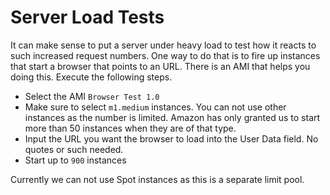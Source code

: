 # Server Load Tests

It can make sense to put a server under heavy load to test how it reacts to such increased request numbers. One way to do that is to fire up instances that start a browser that points to an URL. There is an AMI that helps you doing this. Execute the following steps.

- Select the AMI `Browser Test 1.0`
- Make sure to select `m1.medium` instances. You can not use other instances as the number is limited. Amazon has only granted us to start more than 50 instances when they are of that type.
- Input the URL you want the browser to load into the User Data field. No quotes or such needed.
- Start up to `900` instances

Currently we can not use Spot instances as this is a separate limit pool. 